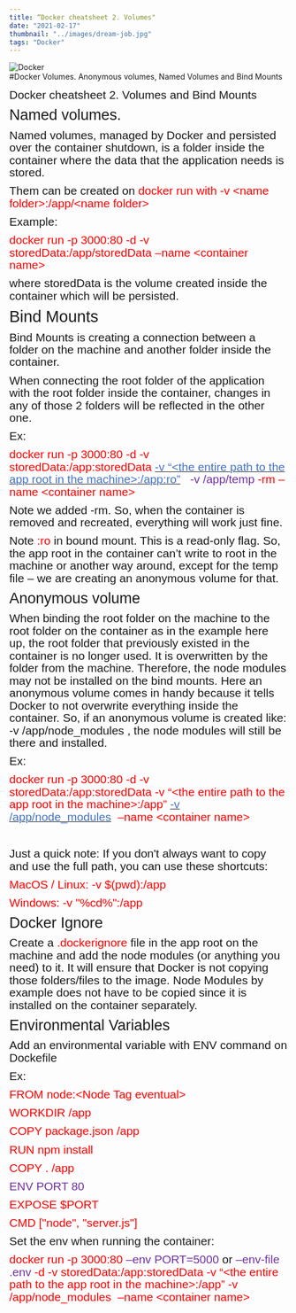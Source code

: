 ```yaml
---
title: “Docker cheatsheet 2. Volumes"
date: "2021-02-17"
thumbnail: "../images/dream-job.jpg"
tags: "Docker"
---
```


![Docker](../images/2021/docker.png)
<br>
#Docker Volumes. Anonymous volumes, Named Volumes and Bind Mounts
<br>

<p style='margin-top:0in;margin-right:0in;margin-bottom:8.0pt;margin-left:0in;line-height:107%;font-size:15px;font-family:"Calibri",sans-serif;'><span style="font-size:21px;line-height:107%;">Docker cheatsheet 2. Volumes and Bind Mounts</span></p>
<p style='margin-top:0in;margin-right:0in;margin-bottom:8.0pt;margin-left:0in;line-height:107%;font-size:15px;font-family:"Calibri",sans-serif;'><span style="font-size:27px;line-height:107%;">Named volumes.</span></p>
<p style='margin-top:0in;margin-right:0in;margin-bottom:8.0pt;margin-left:0in;line-height:107%;font-size:15px;font-family:"Calibri",sans-serif;'><span style="font-size:21px;line-height:107%;">Named volumes, managed by Docker and persisted over the container shutdown, is a folder inside the container where the data that the application needs is stored.&nbsp;</span></p>
<p style='margin-top:0in;margin-right:0in;margin-bottom:8.0pt;margin-left:0in;line-height:107%;font-size:15px;font-family:"Calibri",sans-serif;'><span style="font-size:21px;line-height:107%;">Them can be created on <span style="color:red;">docker run with -v &lt;name folder&gt;:/app/&lt;name folder&gt;</span></span></p>
<p style='margin-top:0in;margin-right:0in;margin-bottom:8.0pt;margin-left:0in;line-height:107%;font-size:15px;font-family:"Calibri",sans-serif;'><span style="font-size:21px;line-height:107%;">Example:&nbsp;</span></p>
<p style='margin-top:0in;margin-right:0in;margin-bottom:8.0pt;margin-left:0in;line-height:107%;font-size:15px;font-family:"Calibri",sans-serif;'><span style="font-size:21px;line-height:107%;color:red;">docker run -p 3000:80 -d -v storedData:/app/storedData &ndash;name &lt;container name&gt;&nbsp;</span></p>
<p style='margin-top:0in;margin-right:0in;margin-bottom:8.0pt;margin-left:0in;line-height:107%;font-size:15px;font-family:"Calibri",sans-serif;'><span style="font-size:21px;line-height:107%;">where storedData is the volume created inside the container which will be persisted.</span></p>
<p style='margin-top:0in;margin-right:0in;margin-bottom:8.0pt;margin-left:0in;line-height:107%;font-size:15px;font-family:"Calibri",sans-serif;'><span style="font-size:29px;line-height:107%;">Bind Mounts</span></p>
<p style='margin-top:0in;margin-right:0in;margin-bottom:8.0pt;margin-left:0in;line-height:107%;font-size:15px;font-family:"Calibri",sans-serif;'><span style="font-size:21px;line-height:107%;">Bind Mounts is creating a connection between a folder on the machine and another folder inside the container.&nbsp;</span></p>
<p style='margin-top:0in;margin-right:0in;margin-bottom:8.0pt;margin-left:0in;line-height:107%;font-size:15px;font-family:"Calibri",sans-serif;'><span style="font-size:21px;line-height:107%;">When connecting the root folder of the application with the root folder inside the container, changes in any of those 2 folders will be reflected in the other one.&nbsp;</span></p>
<p style='margin-top:0in;margin-right:0in;margin-bottom:8.0pt;margin-left:0in;line-height:107%;font-size:15px;font-family:"Calibri",sans-serif;'><span style="font-size:21px;line-height:107%;">Ex:&nbsp;</span></p>
<p style='margin-top:0in;margin-right:0in;margin-bottom:8.0pt;margin-left:0in;line-height:107%;font-size:15px;font-family:"Calibri",sans-serif;'><span style="font-size:21px;line-height:107%;color:red;">docker run -p 3000:80 -d -v storedData:/app:storedData&nbsp;</span><u><span style="font-size:21px;line-height:107%;color:#4472C4;">-v &ldquo;&lt;the entire path to the app root in the machine&gt;:/app:ro&rdquo;</span></u><span style="font-size:21px;line-height:107%;color:#4472C4;">&nbsp; &nbsp;</span><span style="font-size:21px;line-height:107%;color:#7030A0;">-v /app/temp&nbsp;</span><span style="font-size:21px;line-height:107%;color:red;">-rm &ndash;name &lt;container name&gt;</span></p>
<p style='margin-top:0in;margin-right:0in;margin-bottom:8.0pt;margin-left:0in;line-height:107%;font-size:15px;font-family:"Calibri",sans-serif;'><span style="font-size:21px;line-height:107%;">Note we added -rm. So, when the container is removed and recreated, everything will work just fine.&nbsp;</span></p>
<p style='margin-top:0in;margin-right:0in;margin-bottom:8.0pt;margin-left:0in;line-height:107%;font-size:15px;font-family:"Calibri",sans-serif;'><span style="font-size:21px;line-height:107%;">Note <span style="color:red;">:ro&nbsp;</span>in bound mount. This is a read-only flag. So, the app root in the container can&rsquo;t write to root in the machine or another way around, except for the temp file &ndash; we are creating an anonymous volume for that.&nbsp;</span></p>
<p style='margin-top:0in;margin-right:0in;margin-bottom:8.0pt;margin-left:0in;line-height:107%;font-size:15px;font-family:"Calibri",sans-serif;'><span style="font-size:27px;line-height:107%;">Anonymous volume</span></p>
<p style='margin-top:0in;margin-right:0in;margin-bottom:8.0pt;margin-left:0in;line-height:107%;font-size:15px;font-family:"Calibri",sans-serif;'><span style="font-size:21px;line-height:107%;">When binding the root folder on the machine to the root folder on the container as in the example here up, the root folder that previously existed in the container is no longer used. It is overwritten by the folder from the machine. Therefore, the node modules may not be installed on the bind mounts. Here an anonymous volume comes in handy because it tells Docker to not overwrite everything inside the container. So, if an anonymous volume is created like: -v /app/node_modules , the node modules will still be there and installed.&nbsp;</span></p>
<p style='margin-top:0in;margin-right:0in;margin-bottom:8.0pt;margin-left:0in;line-height:107%;font-size:15px;font-family:"Calibri",sans-serif;'><span style="font-size:21px;line-height:107%;">Ex:&nbsp;</span></p>
<p style='margin-top:0in;margin-right:0in;margin-bottom:8.0pt;margin-left:0in;line-height:107%;font-size:15px;font-family:"Calibri",sans-serif;'><span style="font-size:21px;line-height:107%;color:red;">docker run -p 3000:80 -d -v storedData:/app:storedData -v &ldquo;&lt;the entire path to the app root in the machine&gt;:/app&rdquo;&nbsp;</span><u><span style="font-size:21px;line-height:107%;color:#4472C4;">-v /app/node_modules</span></u><span style="font-size:21px;line-height:107%;color:red;">&nbsp; &ndash;name &lt;container name&gt;</span></p>
<p style='margin-top:0in;margin-right:0in;margin-bottom:8.0pt;margin-left:0in;line-height:107%;font-size:15px;font-family:"Calibri",sans-serif;'><span style="font-size:21px;line-height:107%;color:red;">&nbsp;</span></p>
<p style='margin-top:0in;margin-right:0in;margin-bottom:8.0pt;margin-left:0in;line-height:107%;font-size:15px;font-family:"Calibri",sans-serif;'><span style="font-size:21px;line-height:107%;">Just a quick note: If you don&apos;t always want to copy and use the full path, you can use these shortcuts:</span></p>
<p style='margin-top:0in;margin-right:0in;margin-bottom:8.0pt;margin-left:0in;line-height:107%;font-size:15px;font-family:"Calibri",sans-serif;'><span style="font-size:21px;line-height:107%;color:red;">MacOS / Linux: -v $(pwd):/app</span></p>
<p style='margin-top:0in;margin-right:0in;margin-bottom:8.0pt;margin-left:0in;line-height:107%;font-size:15px;font-family:"Calibri",sans-serif;'><span style="font-size:21px;line-height:107%;color:red;">Windows: -v &quot;%cd%&quot;:/app</span></p>
<p style='margin-top:0in;margin-right:0in;margin-bottom:8.0pt;margin-left:0in;line-height:107%;font-size:15px;font-family:"Calibri",sans-serif;'><span style="font-size:27px;line-height:107%;">Docker Ignore</span></p>
<p style='margin-top:0in;margin-right:0in;margin-bottom:8.0pt;margin-left:0in;line-height:107%;font-size:15px;font-family:"Calibri",sans-serif;'><span style="font-size:21px;line-height:107%;">Create a <span style="color:red;">.dockerignore&nbsp;</span>file in the app root on the machine and add the node modules (or anything you need) to it. It will ensure that Docker is not copying those folders/files to the image. Node Modules by example does not have to be copied since it is installed on the container separately.</span></p>
<p style='margin-top:0in;margin-right:0in;margin-bottom:8.0pt;margin-left:0in;line-height:107%;font-size:15px;font-family:"Calibri",sans-serif;'><span style="font-size:27px;line-height:107%;">Environmental Variables</span></p>
<p style='margin-top:0in;margin-right:0in;margin-bottom:8.0pt;margin-left:0in;line-height:107%;font-size:15px;font-family:"Calibri",sans-serif;'><span style="font-size:21px;line-height:107%;">Add an environmental variable with ENV command on Dockefile</span></p>
<p style='margin-top:0in;margin-right:0in;margin-bottom:8.0pt;margin-left:0in;line-height:107%;font-size:15px;font-family:"Calibri",sans-serif;'><span style="font-size:21px;line-height:107%;">Ex:&nbsp;</span></p>
<p style='margin-top:0in;margin-right:0in;margin-bottom:8.0pt;margin-left:0in;line-height:107%;font-size:15px;font-family:"Calibri",sans-serif;'><span style="font-size:21px;line-height:107%;color:red;">FROM node:&lt;Node Tag eventual&gt;</span></p>
<p style='margin-top:0in;margin-right:0in;margin-bottom:8.0pt;margin-left:0in;line-height:107%;font-size:15px;font-family:"Calibri",sans-serif;'><span style="font-size:21px;line-height:107%;color:red;">WORKDIR /app</span></p>
<p style='margin-top:0in;margin-right:0in;margin-bottom:8.0pt;margin-left:0in;line-height:107%;font-size:15px;font-family:"Calibri",sans-serif;'><span style="font-size:21px;line-height:107%;color:red;">COPY package.json /app</span></p>
<p style='margin-top:0in;margin-right:0in;margin-bottom:8.0pt;margin-left:0in;line-height:107%;font-size:15px;font-family:"Calibri",sans-serif;'><span style="font-size:21px;line-height:107%;color:red;">RUN npm install</span></p>
<p style='margin-top:0in;margin-right:0in;margin-bottom:8.0pt;margin-left:0in;line-height:107%;font-size:15px;font-family:"Calibri",sans-serif;'><span style="font-size:21px;line-height:107%;color:red;">COPY . /app</span></p>
<p style='margin-top:0in;margin-right:0in;margin-bottom:8.0pt;margin-left:0in;line-height:107%;font-size:15px;font-family:"Calibri",sans-serif;'><span style="font-size:21px;line-height:107%;color:#7030A0;">ENV PORT 80</span></p>
<p style='margin-top:0in;margin-right:0in;margin-bottom:8.0pt;margin-left:0in;line-height:107%;font-size:15px;font-family:"Calibri",sans-serif;'><span style="font-size:21px;line-height:107%;color:red;">EXPOSE $PORT</span></p>
<p style='margin-top:0in;margin-right:0in;margin-bottom:8.0pt;margin-left:0in;line-height:107%;font-size:15px;font-family:"Calibri",sans-serif;'><span style="font-size:21px;line-height:107%;color:red;">CMD [&quot;node&quot;, &quot;server.js&quot;]</span></p>
<p style='margin-top:0in;margin-right:0in;margin-bottom:8.0pt;margin-left:0in;line-height:107%;font-size:15px;font-family:"Calibri",sans-serif;'><span style="font-size:21px;line-height:107%;">Set the env when running the container:&nbsp;</span></p>
<p style='margin-top:0in;margin-right:0in;margin-bottom:8.0pt;margin-left:0in;line-height:107%;font-size:15px;font-family:"Calibri",sans-serif;'><span style="font-size:21px;line-height:107%;color:red;">docker run -p 3000:80&nbsp;</span><span style="font-size:21px;line-height:107%;color:#7030A0;">&ndash;env PORT=5000&nbsp;</span><span style="font-size:21px;line-height:107%;">or<span style="color:#7030A0;">&nbsp;&ndash;env-file .env&nbsp;</span><span style="color:red;">-d -v storedData:/app:storedData -v &ldquo;&lt;the entire path to the app root in the machine&gt;:/app&rdquo; -v /app/node_modules &nbsp;&ndash;name &lt;container name&gt;</span></span></p>
